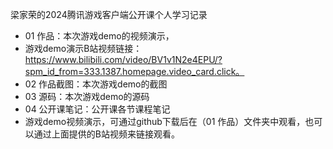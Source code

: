   梁家荣的2024腾讯游戏客户端公开课个人学习记录
- 01 作品：本次游戏demo的视频演示，
- 游戏demo演示B站视频链接：https://www.bilibili.com/video/BV1v1N2e4EPU/?spm_id_from=333.1387.homepage.video_card.click。
- 02 作品截图：本次游戏demo的截图
- 03 源码：本次游戏demo的源码
- 04 公开课笔记：公开课各节课程笔记
-  游戏demo视频演示，可通过github下载后在（01 作品）文件夹中观看，也可以通过上面提供的B站视频来链接观看。

